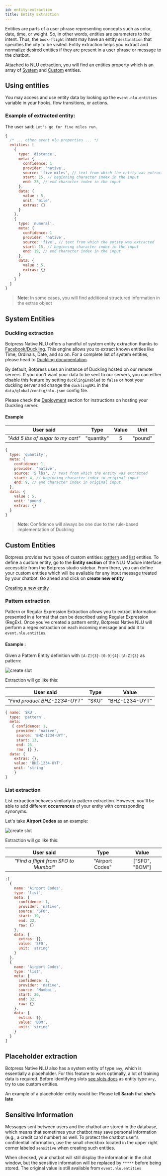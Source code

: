 ```yaml
---
id: entity-extraction
title: Entity Extraction
---
```


Entities are parts of a user phrase representing concepts such as color, date, time, or weight. So, in other words, entities are parameters to the intent. Thus, the `book-flight` intent may have an entity `destination` that specifies the city to be visited. Entity extraction helps you extract and normalize desired entities if they are present in a user phrase or message to the chatbot.

Attached to NLU extraction, you will find an entities property which is an array of [System](#system-entities) and [Custom](#custom-entities) entities.

## Using entities

You may access and use entity data by looking up the `event.nlu.entities` variable in your hooks, flow transitions, or actions.

### Example of extracted entity:

The user said: `Let's go for five miles run.`

```js
{
  /* ... other event nlu properties ... */
  entities: [
    {
      type: 'distance',
      meta: {
        confidence: 1
        provider: 'native',
        source: 'five miles', // text from which the entity was extracted
        start: 15, // beginning character index in the input
        end: 25, // end character index in the input
      },
      data: {
        value : 5,
        unit: 'mile',
        extras: {}
      }
    },
    {
      type: 'numeral',
      meta: {
        confidence: 1
        provider: 'native',
        source: 'five', // text from which the entity was extracted
        start: 15, // beginning character index in the input
        end: 19, // end character index in the input
      },
      data: {
        value : 5,
        extras: {}
      }
    }
  ]
}
```

> **Note**: In some cases, you will find additional structured information in the extras object

## System Entities

### Duckling extraction

Botpress Native NLU offers a handful of system entity extraction thanks to [Facebook/Duckling](https://github.com/facebook/duckling). This engine allows you to extract known entities like Time, Ordinals, Date, and so on. For a complete list of system entities, please head to [Duckling documentation](https://github.com/facebook/duckling).

 By default, Botpress uses an instance of Duckling hosted on our remote servers. If you don't want your data to be sent to our servers, you can either disable this feature by setting `ducklingEnabled` to `false` or host your duckling server and change the `ducklingURL` in the `data/global/config/nlu.json` config file.

Please check the [Deployment](../infrastructure/hosting) section for instructions on hosting your Duckling server.

#### Example

|             User said             |    Type    | Value |  Unit   |
| :-------------------------------: | :--------: | :---: | :-----: |
| _"Add 5 lbs of sugar to my cart"_ | "quantity" |   5   | "pound" |

```js
{
  type: 'quantity',
  meta: {
    confidence: 1,
    provider: 'native',
    source: '5 lbs', // text from which the entity was extracted
    start: 4, // beginning character index in original input
    end: 9, // end character index in original input
  },
  data: {
    value : 5,
    unit: 'pound',
    extras: {}
  }
}
```

> **Note**: Confidence will always be one due to the rule-based implementation of Duckling

## Custom Entities
Botpress provides two types of custom entities: [pattern](#pattern-extraction) and [list](#list-extraction) entities. To define a custom entity, go to the **Entity section** of the NLU Module interface accessible from the Botpress studio sidebar. From there, you can define your custom entities which will be available for any input message treated by your chatbot. Go ahead and click on **create new entity**

[Creating a new entity](../assets/nlu-create-entity.png)

### Pattern extraction
Pattern or Regular Expression Extraction allows you to extract information presented in a format that can be described using Regular Expression (RegEx). Once you've created a pattern entity, Botpress Native NLU will perform a regex extraction on each incoming message and add it to `event.nlu.entities`.

#### Example :

Given a Pattern Entity definition with `[A-Z]{3}-[0-9]{4}-[A-Z]{3}` as pattern:

![create slot](../assets/nlu-pattern-entity.png)

Extraction will go like this:

|           User said           | Type  |     Value      |
| :---------------------------: | :---: | :------------: |
| _"Find product BHZ-1234-UYT"_ | "SKU" | "BHZ-1234-UYT" |

```js
{ name: 'SKU',
  type: 'pattern',
  meta:
   { confidence: 1,
     provider: 'native',
     source: 'BHZ-1234-UYT',
     start: 13,
     end: 25,
     raw: {} },
  data: {
    extras: {},
    value: 'BHZ-1234-UYT',
    unit: 'string'
    }
}
```

### List extraction

List extraction behaves similarly to pattern extraction. However, you'll be able to add different **occurrences** of your entity with corresponding synonyms.

Let's take **Airport Codes** as an example:

![create slot](../assets/nlu-list-entity.png)

Extraction will go like this:

|              User said               |      Type       |     Value      |
| :----------------------------------: | :-------------: | :------------: |
| _"Find a flight from SFO to Mumbai"_ | "Airport Codes" | ["SFO", "BOM"] |

```js
;[
  {
    name: 'Airport Codes',
    type: 'list',
    meta: {
      confidence: 1,
      provider: 'native',
      source: 'SFO',
      start: 19,
      end: 22,
      raw: {}
    },
    data: {
      extras: {},
      value: 'SFO',
      unit: 'string'
    }
  },
  {
    name: 'Airport Codes',
    type: 'list',
    meta: {
      confidence: 1,
      provider: 'native',
      source: 'Mumbai',
      start: 26,
      end: 32,
      raw: {}
    },
    data: {
      extras: {},
      value: 'BOM',
      unit: 'string'
    }
  }
]
```

## Placeholder extraction
Botpress Native NLU also has a system entity of type `any`, which is essentially a placeholder. For this feature to work optimally, a lot of training data is required. Before identifying slots [see slots docs](#slots) as entity type `any`, try to use custom entities.

An example of a placeholder entity would be: Please tell **Sarah** that **she's late**

## Sensitive Information
Messages sent between users and the chatbot are stored in the database, which means that sometimes your chatbot may save personal information (e.g., a credit card number) as well. To protect the chatbot user's confidential information, use the small checkbox located in the upper right corner labeled `sensitive` when creating such entities.

When checked, your chatbot will still display the information in the chat window, but the sensitive information will be replaced by `*****` before being stored. The original value is still available from `event.nlu.entities`

